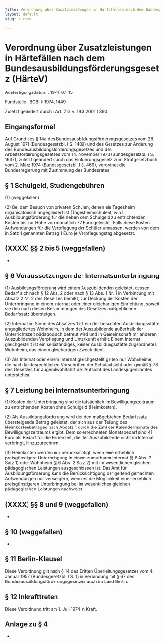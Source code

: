 ```yaml
---
Title: Verordnung über Zusatzleistungen in Härtefällen nach dem Bundesausbildungsförderungsgesetz
layout: default
slug: h_rtev

---
```


# Verordnung über Zusatzleistungen in Härtefällen nach dem Bundesausbildungsförderungsgesetz (HärteV)

Ausfertigungsdatum
:   1974-07-15

Fundstelle
:   BGBl I: 1974, 1449

Zuletzt geändert durch
:   Art. 7 G v. 19.3.2001 I 390


## Eingangsformel

Auf Grund des § 14a des Bundesausbildungsförderungsgesetzes vom 26.
August 1971 (Bundesgesetzbl. I S. 1409) und des Gesetzes zur Änderung
des Bundesausbildungsförderungsgesetzes und des
Arbeitsförderungsgesetzes vom 14. November 1973 (Bundesgesetzbl. I S.
1637), zuletzt geändert durch das Einführungsgesetz zum
Strafgesetzbuch vom 2. März 1974 (Bundesgesetzbl. I S. 469), verordnet
die Bundesregierung mit Zustimmung des Bundesrates:


## § 1 Schulgeld, Studiengebühren

(1) (weggefallen)

(2) Bei dem Besuch von privaten Schulen, denen ein Tagesheim
organisatorisch angegliedert ist (Tagesheimschulen), wird
Ausbildungsförderung für die neben dem Schulgeld zu entrichtenden
Kosten bis zur Höhe von monatlich 77 Euro geleistet. Falls diese
Kosten Aufwendungen für die Verpflegung der Schüler umfassen, werden
von dem in Satz 1 genannten Betrag 1 Euro je Verpflegungstag
abgesetzt.


## (XXXX) §§ 2 bis 5 (weggefallen)

-


## § 6 Voraussetzungen der Internatsunterbringung

(1) Ausbildungsförderung wird einem Auszubildenden geleistet, dessen
Bedarf sich nach § 12 Abs. 2 oder nach § 13 Abs. 1 Nr. 1 in Verbindung
mit Absatz 2 Nr. 2 des Gesetzes bemißt, zur Deckung der Kosten der
Unterbringung in einem Internat oder einer gleichartigen Einrichtung,
soweit sie den nach diesen Bestimmungen des Gesetzes maßgeblichen
Bedarfssatz übersteigen.

(2) Internat im Sinne des Absatzes 1 ist ein der besuchten
Ausbildungsstätte angegliedertes Wohnheim, in dem der Auszubildende
außerhalb der Unterrichtszeit pädagogisch betreut wird und in
Gemeinschaft mit anderen Auszubildenden Verpflegung und Unterkunft
erhält. Einem Internat gleichgestellt ist ein selbständiges, keiner
Ausbildungsstätte zugeordnetes Wohnheim, das einem gleichartigen Zweck
dient.

(3) Als Internat oder einem Internat gleichgestellt gelten nur
Wohnheime, die nach landesrechtlichen Vorschriften der Schulaufsicht
oder gemäß § 78 des Gesetzes für Jugendwohlfahrt der Aufsicht des
Landesjugendamtes unterstehen.


## § 7 Leistung bei Internatsunterbringung

(1) Kosten der Unterbringung sind die tatsächlich im
Bewilligungszeitraum zu entrichtenden Kosten ohne Schulgeld
(Heimkosten).

(2) Als Ausbildungsförderung wird der den maßgeblichen Bedarfssatz
übersteigende Betrag geleistet, der sich aus der Teilung des
Heimkostenbetrages nach Absatz 1 durch die Zahl der Kalendermonate des
Bewilligungszeitraums ergibt. Dem so errechneten Monatsbedarf sind 41
Euro als Bedarf für die Ferienzeit, die der Auszubildende nicht im
Internat verbringt, hinzuzurechnen.

(3) Heimkosten werden nur berücksichtigt, wenn eine erheblich
preisgünstigere Unterbringung in einem zumutbaren Internat (§ 6 Abs. 2
Satz 1) oder Wohnheim (§ 6 Abs. 2 Satz 2) mit im wesentlichen gleichen
pädagogischen Leistungen ausgeschlossen ist. Das Amt für
Ausbildungsförderung kann die Berücksichtigung der geltend gemachten
Aufwendungen nur verweigern, wenn es die Möglichkeit einer erheblich
preisgünstigeren Unterbringung bei im wesentlichen gleichen
pädagogischen Leistungen nachweist.


## (XXXX) §§ 8 und 9 (weggefallen)

-


## § 10 (weggefallen)

-


## § 11 Berlin-Klausel

Diese Verordnung gilt nach § 14 des Dritten Überleitungsgesetzes vom
4\. Januar 1952 (Bundesgesetzbl. I S. 1) in Verbindung mit § 67 des
Bundesausbildungsförderungsgesetzes auch im Land Berlin.


## § 12 Inkrafttreten

Diese Verordnung tritt am 1. Juli 1974 in Kraft.


## Anlage zu § 4

-

